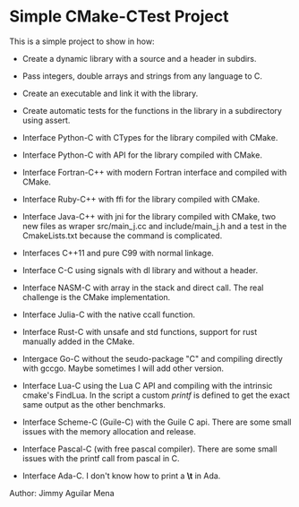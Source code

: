 Simple CMake-CTest Project
=========================

This is a simple project to show in how:

* Create a dynamic library with a source and a header in subdirs.

* Pass integers, double arrays and strings from any language to C.

* Create an executable and link it with the library.

* Create automatic tests for the functions in the library in a subdirectory using assert.

* Interface Python-C with CTypes for the library compiled with CMake.

* Interface Python-C with API for the library compiled with CMake.

* Interface Fortran-C++ with modern Fortran interface and compiled with CMake.

* Interface Ruby-C++ with ffi for the library compiled with CMake.

* Interface Java-C++ with jni for the library compiled with CMake, two new files as wraper src/main_j.cc and include/main_j.h and a test in the CmakeLists.txt because the command is complicated.

* Interfaces C++11 and pure C99 with normal linkage.

* Interface C-C using signals with dl library and without a header.

* Interface NASM-C with array in the stack and direct call. The real challenge is the CMake implementation.

* Interface Julia-C with the native ccall function.

* Interface Rust-C with unsafe and std functions, support for rust manually added in the CMake.

* Intergace Go-C without the seudo-package "C" and compiling directly with gccgo. Maybe sometimes I will add other version.

* Interface Lua-C using the Lua C API and compiling with the intrinsic cmake's FindLua. In the script a custom *printf* is defined to get the exact same output as the other benchmarks.

* Interface Scheme-C (Guile-C) with the Guile C api. There are some small issues with the memory allocation and release.

* Interface Pascal-C (with free pascal compiler). There are some small issues with the printf call from pascal in C.

* Interface Ada-C. I don't know how to print a **\t** in Ada.

Author: Jimmy Aguilar Mena
